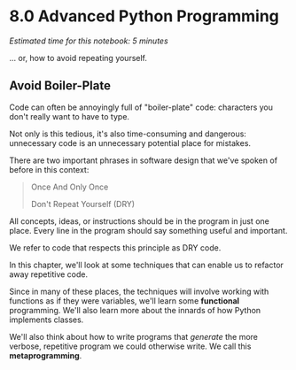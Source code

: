 # 8.0 Advanced Python Programming

*Estimated time for this notebook: 5 minutes*

... or, how to avoid repeating yourself.

## Avoid Boiler-Plate

Code can often be annoyingly full of "boiler-plate" code: characters you don't really want to have to type.

Not only is this tedious, it's also time-consuming and dangerous: unnecessary code is an unnecessary potential place for mistakes.

There are two important phrases in software design that we've spoken of before in this context:

> Once And Only Once
>
> Don't Repeat Yourself (DRY)

All concepts, ideas, or instructions should be in the program in just one place.
Every line in the program should say something useful and important.

We refer to code that respects this principle as DRY code.

In this chapter, we'll look at some techniques that can enable us to refactor away repetitive code.

Since in many of these places, the techniques will involve working with
functions as if they were variables, we'll learn some **functional**
programming. We'll also learn more about the innards of how Python implements
classes.

We'll also think about how to write programs that *generate* the more verbose, repetitive program we could otherwise write.
We call this **metaprogramming**.

